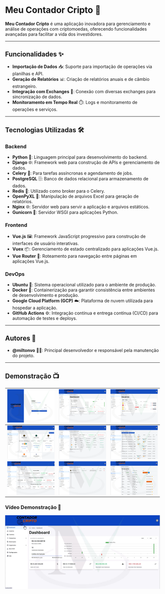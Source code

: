 # Meu Contador Cripto 🚀

**Meu Contador Cripto** é uma aplicação inovadora para gerenciamento e análise de operações com criptomoedas, oferecendo funcionalidades avançadas para facilitar a vida dos investidores.

---

## Funcionalidades ✨

- **Importação de Dados** 📥: Suporte para importação de operações via planilhas e API.
- **Geração de Relatórios** 📊: Criação de relatórios anuais e de câmbio estrangeiro.
- **Integração com Exchanges** 🔗: Conexão com diversas exchanges para sincronização de dados.
- **Monitoramento em Tempo Real** ⏱️: Logs e monitoramento de operações e serviços.

---

## Tecnologias Utilizadas 🛠️

### Backend
- **Python** 🐍: Linguagem principal para desenvolvimento do backend.
- **Django** 🌐: Framework web para construção de APIs e gerenciamento de dados.
- **Celery** 🥬: Para tarefas assíncronas e agendamento de jobs.
- **PostgreSQL** 🗄️: Banco de dados relacional para armazenamento de dados.
- **Redis** 🔴: Utilizado como broker para o Celery.
- **OpenPyXL** 📑: Manipulação de arquivos Excel para geração de relatórios.
- **Nginx** 🌐: Servidor web para servir a aplicação e arquivos estáticos.
- **Gunicorn** 🦄: Servidor WSGI para aplicações Python.

### Frontend
- **Vue.js** 🖼️: Framework JavaScript progressivo para construção de interfaces de usuário interativas.
- **Vuex** 📦: Gerenciamento de estado centralizado para aplicações Vue.js.
- **Vue Router** 🧭: Roteamento para navegação entre páginas em aplicações Vue.js.

### DevOps
- **Ubuntu** 🐧: Sistema operacional utilizado para o ambiente de produção.
- **Docker** 🐳: Containerização para garantir consistência entre ambientes de desenvolvimento e produção.
- **Google Cloud Platform (GCP)** ☁️: Plataforma de nuvem utilizada para hospedar a aplicação.
- **GitHub Actions** ⚙️: Integração contínua e entrega contínua (CI/CD) para automação de testes e deploys.

---

## Autores 👥

- **@miltonvo** 👨‍💻: Principal desenvolvedor e responsável pela manutenção do projeto.

---

## Demonstração 📺

| ![Imagem 1](assets/1.png) | ![Imagem 2](assets/2.png) | ![Imagem 3](assets/3.png) |
|:-------------------------:|:-------------------------:|:-------------------------:|
| ![Imagem 4](assets/4.png) | ![Imagem 5](assets/5.png) | ![Imagem 6](assets/6.png) |
| ![Imagem 7](assets/7.png) | ![Imagem 8](assets/8.png) | ![Imagem 9](assets/9.png) |

### Vídeo Demonstração 🎥

[![Assista ao vídeo no Vimeo](assets/thumb.jpg)](https://vimeo.com/1032858125?share=copy#t=0)